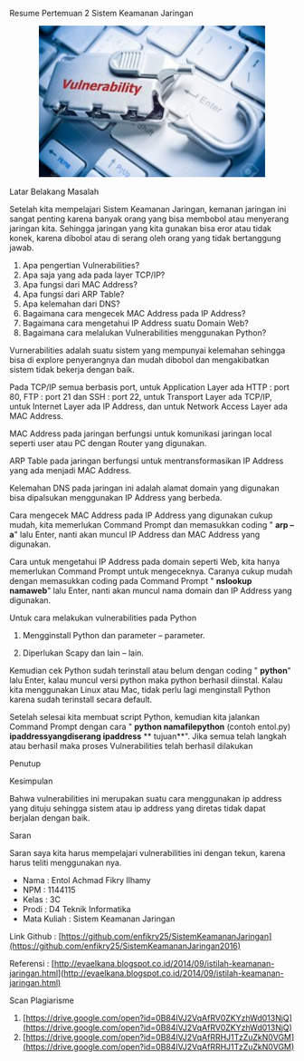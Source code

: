 Resume Pertemuan 2 Sistem Keamanan Jaringan
<p align="center"> 
<img src="../../img/KJa2.jpeg" width="400px"> 
</p>

Latar Belakang Masalah

Setelah kita mempelajari Sistem Keamanan Jaringan, kemanan jaringan ini sangat penting karena banyak orang yang bisa membobol atau menyerang jaringan kita. Sehingga jaringan yang kita gunakan bisa eror atau tidak konek, karena dibobol atau di serang oleh orang yang tidak bertanggung jawab.

1. Apa pengertian Vulnerabilities?
2. Apa saja yang ada pada layer TCP/IP?
3. Apa fungsi dari MAC Address?
4. Apa fungsi dari ARP Table?
5. Apa kelemahan dari DNS?
6. Bagaimana cara mengecek MAC Address pada IP Address?
7. Bagaimana cara mengetahui IP Address suatu Domain Web?
8. Bagaimana cara melalukan Vulnerabilities menggunakan Python?

Vurnerabilities adalah suatu sistem yang mempunyai kelemahan sehingga bisa di explore penyerangnya dan mudah dibobol dan mengakibatkan sistem tidak bekerja dengan baik.

Pada TCP/IP semua berbasis port, untuk Application Layer ada HTTP : port 80, FTP : port 21 dan SSH : port 22, untuk Transport Layer ada TCP/IP, untuk Internet Layer ada IP Address, dan untuk Network Access Layer ada MAC Address.

MAC Address pada jaringan berfungsi untuk komunikasi jaringan local seperti user atau PC dengan Router yang digunakan.

ARP Table pada jaringan berfungsi untuk mentransformasikan IP Address yang ada menjadi MAC Address.

Kelemahan DNS pada jaringan ini adalah alamat domain yang digunakan bisa dipalsukan menggunakan IP Address yang berbeda.

Cara mengecek MAC Address pada IP Address yang digunakan cukup mudah, kita  memerlukan Command Prompt dan memasukkan coding &quot;  **arp –a**&quot; lalu Enter, nanti akan muncul IP Address dan MAC Address yang digunakan.

Cara untuk mengetahui IP Address pada domain seperti Web, kita hanya memerlukan Command Prompt untuk mengeceknya. Caranya cukup mudah dengan memasukkan coding pada Command Prompt &quot;  **nslookup namaweb**&quot; lalu Enter, nanti akan muncul nama domain dan IP Address yang digunakan.

Untuk cara melakukan vulnerabilities pada Python

1. Mengginstall Python dan parameter – parameter.

2. Diperlukan Scapy dan lain – lain.

Kemudian cek Python sudah terinstall atau belum dengan coding &quot;  **python**&quot; lalu Enter, kalau muncul versi python maka python berhasil diinstal. Kalau kita menggunakan Linux atau Mac, tidak perlu lagi menginstall Python karena sudah terinstall secara default.

Setelah selesai kita membuat script Python, kemudian kita jalankan Command Prompt dengan cara &quot;  **python namafilepython**  (contoh entol.py)  **ipaddressyangdiserang ipaddress** \*\* tujuan\*\*&quot;. Jika semua telah langkah atau berhasil maka proses Vulnerabilities telah berhasil dilakukan

Penutup

Kesimpulan

Bahwa vulnerabilities ini merupakan suatu cara menggunakan ip address yang dituju sehingga sistem atau ip address yang diretas tidak dapat berjalan dengan baik.

Saran

Saran saya kita harus mempelajari vulnerabilities ini dengan tekun, karena harus teliti menggunakan nya.

- Nama : Entol Achmad Fikry Ilhamy
- NPM : 1144115
- Kelas : 3C
- Prodi : D4 Teknik Informatika
- Mata Kuliah : Sistem Keamanan Jaringan

Link Github :  [https://github.com/enfikry25/SistemKeamananJaringan](https://github.com/enfikry25/SistemKeamananJaringan2016)

Referensi :  [http://evaelkana.blogspot.co.id/2014/09/istilah-keamanan-jaringan.html](http://evaelkana.blogspot.co.id/2014/09/istilah-keamanan-jaringan.html)

 Scan Plagiarisme

1. [https://drive.google.com/open?id=0B84lVJ2VqAfRV0ZKYzhWd013NjQ](https://drive.google.com/open?id=0B84lVJ2VqAfRV0ZKYzhWd013NjQ)
2. [https://drive.google.com/open?id=0B84lVJ2VqAfRRHJ1TzZuZkN0VGM](https://drive.google.com/open?id=0B84lVJ2VqAfRRHJ1TzZuZkN0VGM)
